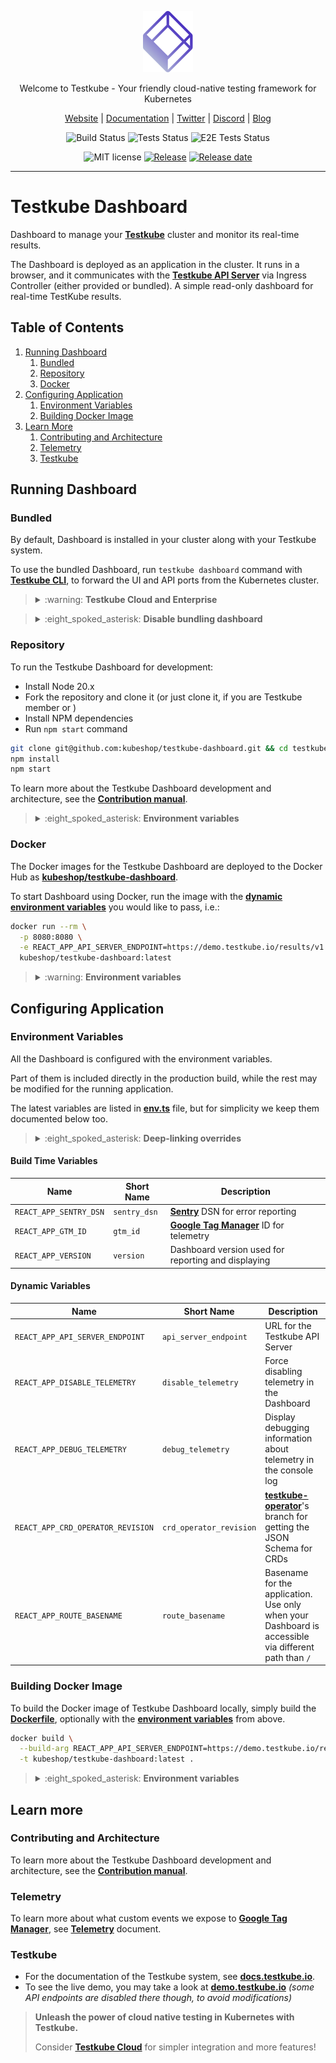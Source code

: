 <p align="center">
  <img src="docs/testkube-logo.svg" alt="Testkube Logo" width="80"/>
</p>

<p align="center">
  Welcome to Testkube - Your friendly cloud-native testing framework for Kubernetes
</p>

<p align="center">
  <a href="https://testkube.io">Website</a> |
  <a href="https://kubeshop.github.io/testkube">Documentation</a> |
  <a href="https://twitter.com/testkube_io">Twitter</a> |
  <a href="https://discord.gg/hfq44wtR6Q">Discord</a> |
  <a href="https://kubeshop.io/category/testkube">Blog</a>
</p>

<p align="center">
  <img title="Build Status" src="https://github.com/kubeshop/testkube-dashboard/actions/workflows/build.yml/badge.svg?event=push"/>
  <img title="Tests Status" src="https://github.com/kubeshop/testkube-dashboard/actions/workflows/test.yml/badge.svg?event=push"/>
  <img title="E2E Tests Status" src="https://github.com/kubeshop/testkube-dashboard/actions/workflows/pr_checks.yml/badge.svg?event=push"/>
</p>

<p align="center">
  <img title="MIT license" src="https://img.shields.io/badge/License-MIT-yellow.svg"/>
  <a href="https://github.com/kubeshop/testkube-dashboard/releases"><img title="Release" src="https://img.shields.io/github/v/release/kubeshop/testkube-dashboard"/></a>
  <a href="https://github.com/kubeshop/testkube-dashboard/releases"><img title="Release date" src="https://img.shields.io/github/release-date/kubeshop/testkube-dashboard"/></a>
</p>

<hr>

# Testkube Dashboard

Dashboard to manage your [**Testkube**](https://testkube.io) cluster and monitor its real-time results.

The Dashboard is deployed as an application in the cluster.
It runs in a browser, and it communicates with the [**Testkube API Server**](https://github.com/kubeshop/testkube) via Ingress Controller (either provided or bundled).
A simple read-only dashboard for real-time TestKube results.

## Table of Contents

1. [Running Dashboard](#running-dashboard)
   1. [Bundled](#bundled) 
   2. [Repository](#repository)
   3. [Docker](#docker)
2. [Configuring Application](#configuring-application)
   1. [Environment Variables](#environment-variables)
   2. [Building Docker Image](#building-docker-image)
3. [Learn More](#learn-more)
   1. [Contributing and Architecture](#contributing-and-architecture)
   2. [Telemetry](#telemetry)
   3. [Testkube](#testkube)

## Running Dashboard

### Bundled

By default, Dashboard is installed in your cluster along with your Testkube system.

To use the bundled Dashboard, run `testkube dashboard` command with [**Testkube CLI**](https://docs.testkube.io/articles/install-cli/),
to forward the UI and API ports from the Kubernetes cluster.

> <details>
> <summary>:warning: <strong>Testkube Cloud and Enterprise</strong></summary>
> 
> This Dashboard works only for the Testkube Open Source installations.
> To manage the Testkube in Enterprise or Cloud offering, use their corresponding dashboards:
> * [**cloud.testkube.io**](https://cloud.testkube.io?utm_source=github-dashboard) for Testkube Cloud
> * Your Enterprise URL for Testkube Enterprise
> </details>

> <details>
> <summary>:eight_spoked_asterisk: <strong>Disable bundling dashboard</strong></summary>
> 
> To disable Dashboard installation with the Testkube system, you may use `testkube-dashboard.enabled=false` value in the [**Helm chart**](https://github.com/kubeshop/helm-charts/tree/main/charts/testkube).
> </details>

### Repository

To run the Testkube Dashboard for development:
* Install Node 20.x
* Fork the repository and clone it (or just clone it, if you are Testkube member or )
* Install NPM dependencies
* Run `npm start` command

```bash
git clone git@github.com:kubeshop/testkube-dashboard.git && cd testkube-dashboard
npm install
npm start
```

To learn more about the Testkube Dashboard development and architecture, see the [**Contribution manual**](CONTRIBUTING.md).

> <details>
> <summary>:eight_spoked_asterisk: <strong>Environment variables</strong></summary>
> 
> To configure your [**environment variables**](#environment-variables), either:
> * create `.env` file in the repository, or
> * export the environment variables globally
> 
> You may use both [**build time**](#build-time-variables) and [**dynamic variables**](#dynamic-variables) here.
>
> Please note, that you may want to use [**Create React App's varisbles**](https://create-react-app.dev/docs/advanced-configuration/) too,
> i.e. `BROWSER=none` to avoid opening the browser.
> </details>

### Docker

The Docker images for the Testkube Dashboard are deployed to the Docker Hub as [**kubeshop/testkube-dashboard**](https://hub.docker.com/r/kubeshop/testkube-dashboard).

To start Dashboard using Docker, run the image with the [**dynamic environment variables**](#dynamic-variables) you would like to pass, i.e.:

```bash
docker run --rm \
  -p 8080:8080 \
  -e REACT_APP_API_SERVER_ENDPOINT=https://demo.testkube.io/results/v1 \
  kubeshop/testkube-dashboard:latest
```

> <details>
> <summary>:warning: <strong>Environment variables</strong></summary>
> 
> To override the [**build time environment variables**](#build-time-variables) too, you need to [**build the Docker image**](#building-docker-image) on your own.
> </details>

## Configuring Application

### Environment Variables

All the Dashboard is configured with the environment variables.

Part of them is included directly in the production build,
while the rest may be modified for the running application.

The latest variables are listed in [**env.ts**](packages/web/src/env.ts) file,
but for simplicity we keep them documented below too.

> <details>
> <summary>:eight_spoked_asterisk: <strong>Deep-linking overrides</strong></summary>
> 
> You may temporarily override the variables in the running application using the query string.
> The Dashboard seeks for query params starting with `~` and try to override any matching known variable.
>
> The query param name should be a variable name,
> but for simplicity it may omit `REACT_APP_` prefix and is case-insensitive.
> Short name from the tables above may be used.
> 
> As an example, to change the API endpoint, you may use `https://demo.testkube.io?~api_server_endpoint=http://localhost:8088`.
> </details>

#### Build Time Variables

| Name                   | Short Name   | Description                                                               |
|------------------------|--------------|---------------------------------------------------------------------------|
| `REACT_APP_SENTRY_DSN` | `sentry_dsn` | [**Sentry**](https://sentry.io/) DSN for error reporting                  |
| `REACT_APP_GTM_ID`     | `gtm_id`     | [**Google Tag Manager**](https://tagmanager.google.com/) ID for telemetry |
| `REACT_APP_VERSION`    | `version`    | Dashboard version used for reporting and displaying                       |

#### Dynamic Variables

| Name                              | Short Name              | Description                                                                                                                               |
|-----------------------------------|-------------------------|-------------------------------------------------------------------------------------------------------------------------------------------|
| `REACT_APP_API_SERVER_ENDPOINT`   | `api_server_endpoint`   | URL for the Testkube API Server                                                                                                           |
| `REACT_APP_DISABLE_TELEMETRY`     | `disable_telemetry`     | Force disabling telemetry in the Dashboard                                                                                                |
| `REACT_APP_DEBUG_TELEMETRY`       | `debug_telemetry`       | Display debugging information about telemetry in the console log                                                                          |
| `REACT_APP_CRD_OPERATOR_REVISION` | `crd_operator_revision` | [**testkube-operator**](https://github.com/kubeshop/testkube-operator/tree/main/config/crd)'s branch for getting the JSON Schema for CRDs |
| `REACT_APP_ROUTE_BASENAME`        | `route_basename`        | Basename for the application. Use only when your Dashboard is accessible via different path than `/`                                      |

### Building Docker Image

To build the Docker image of Testkube Dashboard locally,
simply build the [**Dockerfile**](Dockerfile), optionally with the [**environment variables**](#environment-variables) from above.

```bash
docker build \
  --build-arg REACT_APP_API_SERVER_ENDPOINT=https://demo.testkube.io/results/v1 \
  -t kubeshop/testkube-dashboard:latest .
```

> <details>
> <summary>:eight_spoked_asterisk: <strong>Environment variables</strong></summary>
> 
> When you are building images with `docker build`, you may either both set the [**build time variables**](#build-time-variables),
> and set defaults for the [**dynamic variables**](#dynamic-variables).
> </details>

## Learn more

### Contributing and Architecture

To learn more about the Testkube Dashboard development and architecture, see the [**Contribution manual**](CONTRIBUTING.md).

### Telemetry

To learn more about what custom events we expose to [**Google Tag Manager**](https://tagmanager.google.com/),
see [**Telemetry**](telemetry.md) document.

### Testkube

* For the documentation of the Testkube system, see [**docs.testkube.io**](https://docs.testkube.io).
* To see the live demo, you may take a look at [**demo.testkube.io**](https://demo.testkube.io) *(some API endpoints are disabled there though, to avoid modifications)*

> **Unleash the power of cloud native testing in Kubernetes with Testkube.**
>
> Consider [**Testkube Cloud**](https://cloud.testkube.io?utm_source=github-dashboard) for simpler integration and more features!
